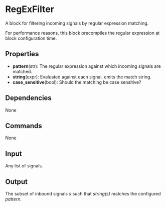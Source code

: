 RegExFilter
===========

A block for filtering incoming signals by regular expression matching.

For performance reasons, this block precompiles the regular expression at block configuration time.

Properties
-----------

-   **pattern**(str): The regular expression against which incoming signals are matched.
-   **string**(expr): Evaluated against each signal, emits the match string.
-   **case_sensitive**(bool): Should the matching be case sensitive?

Dependencies
----------------
None

Commands
----------------
None

Input
-------
Any list of signals.

Output
---------
The subset of inbound signals *s* such that *string(s)* matches the configured *pattern*.
